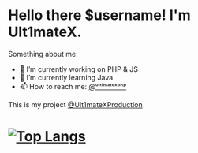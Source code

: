# Hello there $username! I'm Ult1mateX.

Something about me:
- 🔭 I’m currently working on PHP & JS
- 🌱 I’m currently learning Java
- 📫 How to reach me: <a href="https://t.me/ult1matexphp">@ᵘˡᵗⁱᵐᵃᵗᵉˣᵖʰᵖ</a>

This is my project
<a href="https://github.com/Ult1mateXProduction">@Ult1mateXProduction</a>

# [![Top Langs](https://github-readme-stats.vercel.app/api/top-langs/?username=Ult1mateXPHP&langs_count=5&theme=dark)](https://github.com/anuraghazra/github-readme-stats) 
